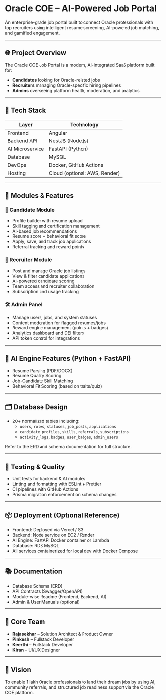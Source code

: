 # Oracle COE – AI-Powered Job Portal

An enterprise-grade job portal built to connect Oracle professionals with top recruiters using intelligent resume screening, AI-powered job matching, and gamified engagement.

---

## 🌐 Project Overview

The Oracle COE Job Portal is a modern, AI-integrated SaaS platform built for:
- **Candidates** looking for Oracle-related jobs
- **Recruiters** managing Oracle-specific hiring pipelines
- **Admins** overseeing platform health, moderation, and analytics

---

## 🔧 Tech Stack

| Layer           | Technology                      |
|----------------|----------------------------------|
| Frontend        | Angular                          |
| Backend API     | NestJS (Node.js)                 |
| AI Microservice | FastAPI (Python)                 |
| Database        | MySQL                            |
| DevOps          | Docker, GitHub Actions           |
| Hosting         | Cloud (optional: AWS, Render)    |

---

## 🧱 Modules & Features

### 👤 Candidate Module
- Profile builder with resume upload
- Skill tagging and certification management
- AI-based job recommendations
- Resume score + behavioral fit score
- Apply, save, and track job applications
- Referral tracking and reward points

### 👔 Recruiter Module
- Post and manage Oracle job listings
- View & filter candidate applications
- AI-powered candidate scoring
- Team access and recruiter collaboration
- Subscription and usage tracking

### 🛠️ Admin Panel
- Manage users, jobs, and system statuses
- Content moderation for flagged resumes/jobs
- Reward engine management (points + badges)
- Analytics dashboard and DEI filters
- API token control for integrations

---

## 🧠 AI Engine Features (Python + FastAPI)

- Resume Parsing (PDF/DOCX)
- Resume Quality Scoring
- Job-Candidate Skill Matching
- Behavioral Fit Scoring (based on traits/quiz)

---

## 🗂 Database Design

- 20+ normalized tables including:
  - `users`, `roles`, `statuses`, `job_posts`, `applications`
  - `candidate_profiles`, `skills`, `referrals`, `subscriptions`
  - `activity_logs`, `badges`, `user_badges`, `admin_users`

Refer to the ERD and schema documentation for full structure.

---

## 🧪 Testing & Quality

- Unit tests for backend & AI modules
- Linting and formatting with ESLint + Prettier
- CI pipelines with GitHub Actions
- Prisma migration enforcement on schema changes

---

## 📦 Deployment (Optional Reference)

- Frontend: Deployed via Vercel / S3
- Backend: Node service on EC2 / Render
- AI Engine: FastAPI Docker container or Lambda
- Database: RDS MySQL
- All services containerized for local dev with Docker Compose

---

## 📚 Documentation

- Database Schema (ERD)
- API Contracts (Swagger/OpenAPI)
- Module-wise Readme (Frontend, Backend, AI)
- Admin & User Manuals (optional)

---

## 👥 Core Team

- **Rajasekhar** – Solution Architect & Product Owner
- **Pinkesh** – Fullstack Developer
- **Keerthi** – Fullstack Developer
- **Kiran** – UI/UX Designer

---

## 🚀 Vision

To enable 1 lakh Oracle professionals to land their dream jobs by using AI, community referrals, and structured job readiness support via the Oracle COE platform.
